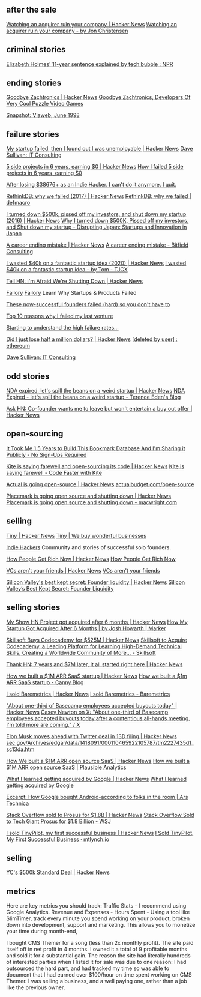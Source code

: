 
## after the sale

[Watching an acquirer ruin your company | Hacker News](https://news.ycombinator.com/item?id=31963460)
[Watching an acquirer ruin your company - by Jon Christensen](https://startupwin.kelsus.com/p/watching-an-acquirer-ruin-your-company)

## criminal stories

[Elizabeth Holmes' 11-year sentence explained by tech bubble : NPR](https://www.npr.org/2022/11/23/1138477784/elizabeth-holmes-sentenced-11-years-explained)

## ending stories

[Goodbye Zachtronics | Hacker News](https://news.ycombinator.com/item?id=31863966)
[Goodbye Zachtronics, Developers Of Very Cool Puzzle Video Games](https://kotaku.com/zachtronics-farewell-goodbye-closing-eliza-last-call-bb-1849096767)

[Snapshot: Viaweb, June 1998](https://paulgraham.com/vw.html)

## failure stories

[My startup failed, then I found out I was unemployable | Hacker News](https://news.ycombinator.com/item?id=26792876)
[Dave Sullivan: IT Consulting](https://web.archive.org/web/20210413145218/https://davesullivan.is/my_startup_failed_then_i_found_out_i_was_unemployable.html)

[5 side projects in 6 years, earning $0 | Hacker News](https://news.ycombinator.com/item?id=28980691)
[How I failed 5 side projects in 6 years, earning $0](https://kwcodes.com/how-i-failed-5-side-projects-in-6-years-earning-0/)

[After losing $38676+ as an Indie Hacker. I can't do it anymore. I quit.](https://www.indiehackers.com/post/after-losing-38676-as-an-indie-hacker-i-cant-do-it-anymore-i-quit-8673223598)

[RethinkDB: why we failed (2017) | Hacker News](https://news.ycombinator.com/item?id=26443406)
[RethinkDB: why we failed | defmacro](https://www.defmacro.org/2017/01/18/why-rethinkdb-failed.html)

[I turned down $500k, pissed off my investors, and shut down my startup (2016) | Hacker News](https://news.ycombinator.com/item?id=31702922)
[Why I turned down $500K, Pissed off my investors, and Shut down my startup - Disrupting Japan: Startups and Innovation in Japan](https://www.disruptingjapan.com/turned-500k-pissed-off-investors-shut-startup/)

[A career ending mistake | Hacker News](https://news.ycombinator.com/item?id=30428602)
[A career ending mistake - Bitfield Consulting](https://bitfieldconsulting.com/golang/career)

[I wasted $40k on a fantastic startup idea (2020) | Hacker News](https://news.ycombinator.com/item?id=30831688)
[I wasted $40k on a fantastic startup idea - by Tom - TJCX](https://blog.tjcx.me/p/40k-fantastic-startup-idea)

[Tell HN: I'm Afraid We're Shutting Down | Hacker News](https://news.ycombinator.com/item?id=31598978)

[Failory](https://failory.com/)
[Failory](https://www.failory.com/graveyard)
Learn Why Startups & Products Failed

[These now-successful founders failed (hard) so you don't have to](https://www.indiehackers.com/post/these-now-successful-founders-failed-hard-so-you-don-t-have-to-8d95d439db)

[Top 10 reasons why I failed my last venture](https://old.reddit.com/r/Entrepreneur/comments/15onvid/top_10_reasons_why_i_failed_my_last_venture/)

[Starting to understand the high failure rates...](https://old.reddit.com/r/Entrepreneur/comments/15gm19l/starting_to_understand_the_high_failure_rates/)

[Did I just lose half a million dollars? | Hacker News](https://news.ycombinator.com/item?id=30134500)
[[deleted by user] : ethereum](https://old.reddit.com/r/ethereum/comments/sfz4kw/deleted_by_user/)

[Dave Sullivan: IT Consulting](https://web.archive.org/web/20220223130304/https://davesullivan.is/my_startup_failed_then_i_found_out_i_was_unemployable.html)

## odd stories

[NDA expired, let's spill the beans on a weird startup | Hacker News](https://news.ycombinator.com/item?id=27782604)
[NDA Expired - let's spill the beans on a weird startup - Terence Eden's Blog](https://shkspr.mobi/blog/2021/07/nda-expired-lets-spill-the-beans-on-a-weird-startup/)

[Ask HN: Co-founder wants me to leave but won't entertain a buy out offer | Hacker News](https://news.ycombinator.com/item?id=25506593)

## open-sourcing

[It Took Me 1.5 Years to Build This Bookmark Database And I'm Sharing it Publicly - No Sign-Ups Required](https://old.reddit.com/r/Entrepreneur/comments/156oxpm/it_took_me_15_years_to_build_this_bookmark/)

[Kite is saying farewell and open-sourcing its code | Hacker News](https://news.ycombinator.com/item?id=33685209)
[Kite is saying farewell - Code Faster with Kite](https://www.kite.com/blog/product/kite-is-saying-farewell/)

[Actual is going open-source | Hacker News](https://news.ycombinator.com/item?id=31206536)
[actualbudget.com/open-source](https://actualbudget.com/open-source)

[Placemark is going open source and shutting down | Hacker News](https://news.ycombinator.com/item?id=38250459)
[Placemark is going open source and shutting down - macwright.com](https://macwright.com/2023/11/13/placemark)

## selling

[Tiny | Hacker News](https://news.ycombinator.com/item?id=29376588)
[Tiny | We buy wonderful businesses](https://www.tiny.com/)

[Indie Hackers](https://www.indiehackers.com/)
Community and stories of successful solo founders.

[How People Get Rich Now | Hacker News](https://news.ycombinator.com/item?id=26781052)
[How People Get Rich Now](https://paulgraham.com/richnow.html)

[VCs aren’t your friends | Hacker News](https://news.ycombinator.com/item?id=40375548)
[VCs aren't your friends](https://www.openvc.app/blog/vcs-arent-your-friends)

[Silicon Valley's best kept secret: Founder liquidity | Hacker News](https://news.ycombinator.com/item?id=40654190)
[Silicon Valley’s Best Kept Secret: Founder Liquidity](https://www.stefantheard.com/silicon-valleys-best-kept-secret-founder-liquidity/)

## selling stories

[My Show HN Project got acquired after 6 months | Hacker News](https://news.ycombinator.com/item?id=21692165)
[How My Startup Got Acquired After 6 Months | by Josh Howarth | Marker](https://marker.medium.com/how-my-show-hn-project-got-acquired-after-6-months-954f81ca6a18)

[Skillsoft Buys Codecademy for $525M | Hacker News](https://news.ycombinator.com/item?id=29649755)
[Skillsoft to Acquire Codecademy, a Leading Platform for Learning High-Demand Technical Skills, Creating a Worldwide Community of More… - Skillsoft](https://www.skillsoft.com/press-releases/skillsoft-to-acquire-codecademy-a-leading-platform-for-learning-high-demand-technical-skills-creating-a-worldwide-community-of-more-than-85-million-learners)

[Thank HN: 7 years and $7M later, it all started right here | Hacker News](https://news.ycombinator.com/item?id=28902215)

[How we built a $1M ARR SaaS startup | Hacker News](https://news.ycombinator.com/item?id=24689339)
[How we built a $1m ARR SaaS startup - Canny Blog](https://canny.io/blog/how-we-built-a-1m-arr-saas-startup/)

[I sold Baremetrics | Hacker News](https://news.ycombinator.com/item?id=25045325)
[I sold Baremetrics - Baremetrics](https://baremetrics.com/blog/i-sold-baremetrics)

["About one-third of Basecamp employees accepted buyouts today" | Hacker News](https://news.ycombinator.com/item?id=26998127)
[Casey Newton on X: "About one-third of Basecamp employees accepted buyouts today after a contentious all-hands meeting. I'm told more are coming." / X](https://twitter.com/CaseyNewton/status/1388212468510380034)

[Elon Musk moves ahead with Twitter deal in 13D filing | Hacker News](https://news.ycombinator.com/item?id=33085269)
[sec.gov/Archives/edgar/data/1418091/000110465922105787/tm2227435d1_sc13da.htm](https://www.sec.gov/Archives/edgar/data/1418091/000110465922105787/tm2227435d1_sc13da.htm)

[How We built a $1M ARR open source SaaS | Hacker News](https://news.ycombinator.com/item?id=31857069)
[How we built a $1M ARR open source SaaS | Plausible Analytics](https://plausible.io/blog/open-source-saas)

[What I learned getting acquired by Google | Hacker News](https://news.ycombinator.com/item?id=38207024)
[What I learned getting acquired by Google](https://shreyans.org/google)

[Excerpt: How Google bought Android-according to folks in the room | Ars Technica](https://arstechnica.com/information-technology/2021/08/excerpt-the-history-of-android-as-written-by-a-longtime-android-developer)

[Stack Overflow sold to Prosus for $1.8B | Hacker News](https://news.ycombinator.com/item?id=27370026)
[Stack Overflow Sold to Tech Giant Prosus for $1.8 Billion - WSJ](https://www.wsj.com/articles/software-developer-community-stack-overflow-sold-to-tech-giant-prosus-for-1-8-billion-11622648400)

[I sold TinyPilot, my first successful business | Hacker News](https://news.ycombinator.com/item?id=40512500)
[I Sold TinyPilot, My First Successful Business · mtlynch.io](https://mtlynch.io/i-sold-tinypilot/)

## selling

[YC's $500k Standard Deal | Hacker News](https://news.ycombinator.com/item?id=29878365)

## metrics

Here are key metrics you should track:
Traffic Stats - I recommend using Google Analytics.
Revenue and Expenses -
Hours Spent - Using a tool like SlimTimer, track every minute you spend working on your product, broken down into development, support and marketing. This allows you to monetize your time during month-end,

I bought CMS Themer for a song (less than 2x monthly profit).
The site paid itself off in net profit in 4 months.
I owned it a total of 9 profitable months and sold it for a substantial gain.
The reason the site had literally hundreds of interested parties when I listed it for sale was due to one reason:
I had outsourced the hard part, and had tracked my time so was able to document that I had earned over $100/hour on time spent working on CMS Themer.
I was selling a business, and a well paying one, rather than a job like the previous owner.
